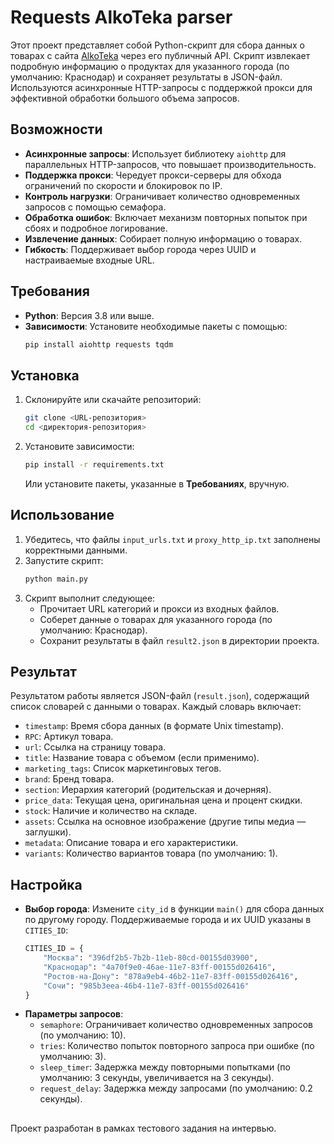 # Requests AlkoTeka parser

Этот проект представляет собой Python-скрипт для сбора данных о товарах с сайта [AlkoTeka](https://alkoteka.com) через его публичный API. Скрипт извлекает подробную информацию о продуктах для указанного города (по умолчанию: Краснодар) и сохраняет результаты в JSON-файл. Используются асинхронные HTTP-запросы с поддержкой прокси для эффективной обработки большого объема запросов.

## Возможности
- **Асинхронные запросы**: Использует библиотеку `aiohttp` для параллельных HTTP-запросов, что повышает производительность.
- **Поддержка прокси**: Чередует прокси-серверы для обхода ограничений по скорости и блокировок по IP.
- **Контроль нагрузки**: Ограничивает количество одновременных запросов с помощью семафора.
- **Обработка ошибок**: Включает механизм повторных попыток при сбоях и подробное логирование.
- **Извлечение данных**: Собирает полную информацию о товарах.
- **Гибкость**: Поддерживает выбор города через UUID и настраиваемые входные URL.

## Требования
- **Python**: Версия 3.8 или выше.
- **Зависимости**: Установите необходимые пакеты с помощью:
  ```bash
  pip install aiohttp requests tqdm
  ```

## Установка
1. Склонируйте или скачайте репозиторий:
   ```bash
   git clone <URL-репозитория>
   cd <директория-репозитория>
   ```
2. Установите зависимости:
   ```bash
   pip install -r requirements.txt
   ```
   Или установите пакеты, указанные в **Требованиях**, вручную.

## Использование
1. Убедитесь, что файлы `input_urls.txt` и `proxy_http_ip.txt` заполнены корректными данными.
2. Запустите скрипт:
   ```bash
   python main.py
   ```
3. Скрипт выполнит следующее:
   - Прочитает URL категорий и прокси из входных файлов.
   - Соберет данные о товарах для указанного города (по умолчанию: Краснодар).
   - Сохранит результаты в файл `result2.json` в директории проекта.

## Результат
Результатом работы является JSON-файл (`result.json`), содержащий список словарей с данными о товарах. Каждый словарь включает:
- `timestamp`: Время сбора данных (в формате Unix timestamp).
- `RPC`: Артикул товара.
- `url`: Ссылка на страницу товара.
- `title`: Название товара с объемом (если применимо).
- `marketing_tags`: Список маркетинговых тегов.
- `brand`: Бренд товара.
- `section`: Иерархия категорий (родительская и дочерняя).
- `price_data`: Текущая цена, оригинальная цена и процент скидки.
- `stock`: Наличие и количество на складе.
- `assets`: Ссылка на основное изображение (другие типы медиа — заглушки).
- `metadata`: Описание товара и его характеристики.
- `variants`: Количество вариантов товара (по умолчанию: 1).


## Настройка
- **Выбор города**: Измените `city_id` в функции `main()` для сбора данных по другому городу. Поддерживаемые города и их UUID указаны в `CITIES_ID`:
  ```python
  CITIES_ID = {
      "Москва": "396df2b5-7b2b-11eb-80cd-00155d03900",
      "Краснодар": "4a70f9e0-46ae-11e7-83ff-00155d026416",
      "Ростов-на-Дону": "878a9eb4-46b2-11e7-83ff-00155d026416",
      "Сочи": "985b3eea-46b4-11e7-83ff-00155d026416"
  }
  ```
- **Параметры запросов**:
  - `semaphore`: Ограничивает количество одновременных запросов (по умолчанию: 10).
  - `tries`: Количество попыток повторного запроса при ошибке (по умолчанию: 3).
  - `sleep_timer`: Задержка между повторными попытками (по умолчанию: 3 секунды, увеличивается на 3 секунды).
  - `request_delay`: Задержка между запросами (по умолчанию: 0.2 секунды).
##
Проект разработан в рамках тестового задания на интервью.